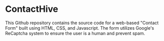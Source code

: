 # ContactHive
This Github repository contains the source code for a web-based "Contact Form" built using HTML, CSS, and Javascript. The form utilizes Google's ReCaptcha system to ensure the user is a human and prevent spam. 
